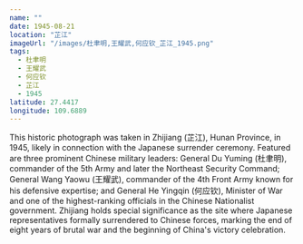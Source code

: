```yaml
---
name: ""
date: 1945-08-21
location: "芷江"
imageUrl: "/images/杜聿明,王耀武,何应钦_芷江_1945.png"
tags:
  - 杜聿明
  - 王耀武
  - 何应钦
  - 芷江
  - 1945
latitude: 27.4417
longitude: 109.6889
---
```


This historic photograph was taken in Zhijiang (芷江), Hunan Province, in 1945, likely in connection with the Japanese surrender ceremony. Featured are three prominent Chinese military leaders: General Du Yuming (杜聿明), commander of the 5th Army and later the Northeast Security Command; General Wang Yaowu (王耀武), commander of the 4th Front Army known for his defensive expertise; and General He Yingqin (何应钦), Minister of War and one of the highest-ranking officials in the Chinese Nationalist government. Zhijiang holds special significance as the site where Japanese representatives formally surrendered to Chinese forces, marking the end of eight years of brutal war and the beginning of China's victory celebration.
